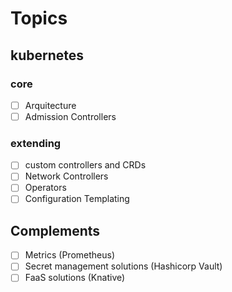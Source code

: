 # Topics

## kubernetes

### core

- [ ] Arquitecture
- [ ] Admission Controllers

### extending

- [ ] custom controllers and CRDs
- [ ] Network Controllers
- [ ] Operators
- [ ] Configuration Templating

## Complements

- [ ] Metrics (Prometheus)
- [ ] Secret management solutions (Hashicorp Vault)
- [ ] FaaS solutions (Knative)
